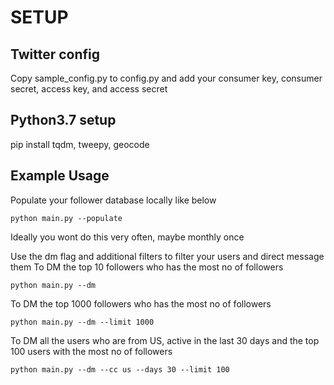 

# SETUP

## Twitter config

Copy sample_config.py to config.py and add your consumer key, consumer secret, access key, and access secret

## Python3.7 setup
pip install tqdm, tweepy, geocode


## Example Usage

Populate your follower database locally like below

`python main.py --populate`

Ideally you wont do this very often, maybe monthly once

Use the dm flag and additional filters to filter your users
and direct message them
To DM the top 10 followers who has the most no of followers

`python main.py --dm`

To DM the top 1000 followers who has the most no of followers

`python main.py --dm --limit 1000`


To DM all the users who are from US, active in the last 30 days 
and the top 100 users with the most no of followers

`python main.py --dm --cc us --days 30 --limit 100`
  